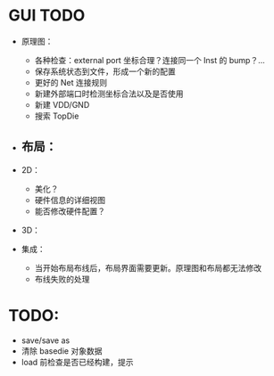 # GUI TODO

- 原理图：
    - 各种检查：external port 坐标合理？连接同一个 Inst 的 bump？...
    - 保存系统状态到文件，形成一个新的配置
    - 更好的 Net 连接规则
    - 新建外部端口时检测坐标合法以及是否使用
    - 新建 VDD/GND
    - 搜索 TopDie

- 布局：
    - 

- 2D：
    - 美化？
    - 硬件信息的详细视图
    - 能否修改硬件配置？

- 3D：


- 集成：
    - 当开始布局布线后，布局界面需要更新。原理图和布局都无法修改
    - 布线失败的处理


# TODO:

- save/save as
- 清除 basedie 对象数据
- load 前检查是否已经构建，提示